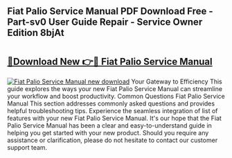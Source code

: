 ## Fiat Palio Service Manual PDF Download Free - Part-sv0 User Guide Repair - Service Owner Edition 8bjAt

# <h2><a href="http://bc62291.oget.top/?id=Fiat+Palio+Service+Manual">🔗Download New 👉🔴 Fiat Palio Service Manual</a></h2>

[![Fiat Palio Service Manual new download](https://i.imgur.com/5g1atiW.png)](http://bc62291.oget.top/?id=Fiat+Palio+Service+Manual)
Your Gateway to Efficiency This guide explores the ways your new Fiat Palio Service Manual can streamline your workflow and boost productivity. Common Questions Fiat Palio Service Manual This section addresses commonly asked questions and provides helpful troubleshooting tips. Experience the seamless integration of list of features with your new Fiat Palio Service Manual. It's our hope that the Fiat Palio Service Manual has been a clear and easy-to-understand guide in helping you get started with your new product. Should you require any assistance or clarification, please do not hesitate to contact our customer support team.
